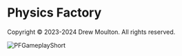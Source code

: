 # Physics Factory
Copyright © 2023-2024 Drew Moulton. All rights reserved.

![PFGameplayShort](https://github.com/StumpmutS/PhysicsFactory/assets/86012683/f11109ee-be51-4b2a-915b-cfd38ad5de35)
